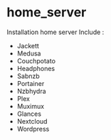 # home_server
Installation home server
Include :
- Jackett
- Medusa
- Couchpotato
- Headphones
- Sabnzb
- Portainer
- Nzbhydra
- Plex
- Muximux
- Glances
- Nextcloud
- Wordpress

